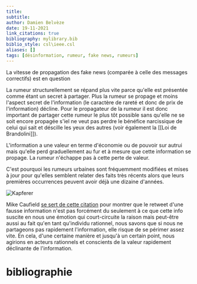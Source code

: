 ```yaml
---
title: 
subtitle:
author: Damien Belvèze
date: 19-11-2021
link_citations: true
bibliography: mylibrary.bib
biblio_style: csl\ieee.csl
aliases: []
tags: [désinformation, rumeur, fake news, rumeurs]
---
```


La vitesse de propagation des fake news (comparée à celle des messages correctifs) est en question

La rumeur structurellement se répand plus vite parce qu'elle est présentée comme étant un secret à partager. 
Plus la rumeur se propage et moins l'aspect secret de l'information (le caractère de rareté et donc de prix de l'information) décline. 
Pour le propagateur de la rumeur il est donc important de partager cette rumeur le plus tôt possible sans qu'elle ne se soit encore propagée s'iel ne veut pas perdre le bénéfice narcissique de celui qui sait et déscille les yeux des autres (voir également la [[Loi de Brandolini]]). 

L'information a une valeur en terme d'économie ou de pouvoir sur autrui mais qu'elle perd graduellement au fur et à mesure que cette information se propage. La rumeur n'échappe pas à cette perte de valeur.

C'est pourquoi les rumeurs urbaines sont fréquemment modifiées et mises à jour pour qu'elles semblent relater des faits très récents alors que leurs premières occurrences peuvent avoir déjà une dizaine d'années.

![Kapferer](Kapferer.jpg)

Mike Caufield [se sert de cette citation](https://twitter.com/holden/status/1461122210362388481) pour montrer que le retweet d'une fausse information n'est pas forcément du seulement à ce que cette info suscite en nous une émotion qui court-circuite la raison mais peut-être aussi au fait qu'en tant qu'individu rationnel, nous savons que si nous ne partageons pas rapidement l'information, elle risque de se périmer assez vite. En cela, d'une certaine manière et jusqu'à un certain point, nous agirions en acteurs rationnels et conscients de la valeur rapidement déclinante de l'information. 



# bibliographie

